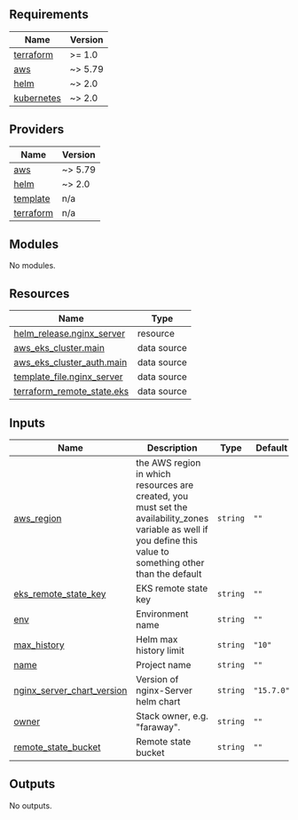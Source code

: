 ## Requirements

| Name | Version |
|------|---------|
| <a name="requirement_terraform"></a> [terraform](#requirement\_terraform) | >= 1.0 |
| <a name="requirement_aws"></a> [aws](#requirement\_aws) | ~> 5.79 |
| <a name="requirement_helm"></a> [helm](#requirement\_helm) | ~> 2.0 |
| <a name="requirement_kubernetes"></a> [kubernetes](#requirement\_kubernetes) | ~> 2.0 |

## Providers

| Name | Version |
|------|---------|
| <a name="provider_aws"></a> [aws](#provider\_aws) | ~> 5.79 |
| <a name="provider_helm"></a> [helm](#provider\_helm) | ~> 2.0 |
| <a name="provider_template"></a> [template](#provider\_template) | n/a |
| <a name="provider_terraform"></a> [terraform](#provider\_terraform) | n/a |

## Modules

No modules.

## Resources

| Name | Type |
|------|------|
| [helm_release.nginx_server](https://registry.terraform.io/providers/hashicorp/helm/latest/docs/resources/release) | resource |
| [aws_eks_cluster.main](https://registry.terraform.io/providers/hashicorp/aws/latest/docs/data-sources/eks_cluster) | data source |
| [aws_eks_cluster_auth.main](https://registry.terraform.io/providers/hashicorp/aws/latest/docs/data-sources/eks_cluster_auth) | data source |
| [template_file.nginx_server](https://registry.terraform.io/providers/hashicorp/template/latest/docs/data-sources/file) | data source |
| [terraform_remote_state.eks](https://registry.terraform.io/providers/hashicorp/terraform/latest/docs/data-sources/remote_state) | data source |

## Inputs

| Name | Description | Type | Default | Required |
|------|-------------|------|---------|:--------:|
| <a name="input_aws_region"></a> [aws\_region](#input\_aws\_region) | the AWS region in which resources are created, you must set the availability\_zones variable as well if you define this value to something other than the default | `string` | `""` | no |
| <a name="input_eks_remote_state_key"></a> [eks\_remote\_state\_key](#input\_eks\_remote\_state\_key) | EKS remote state key | `string` | `""` | no |
| <a name="input_env"></a> [env](#input\_env) | Environment name | `string` | `""` | no |
| <a name="input_max_history"></a> [max\_history](#input\_max\_history) | Helm max history limit | `string` | `"10"` | no |
| <a name="input_name"></a> [name](#input\_name) | Project name | `string` | `""` | no |
| <a name="input_nginx_server_chart_version"></a> [nginx\_server\_chart\_version](#input\_nginx\_server\_chart\_version) | Version of nginx-Server helm chart | `string` | `"15.7.0"` | no |
| <a name="input_owner"></a> [owner](#input\_owner) | Stack owner, e.g. "faraway". | `string` | `""` | no |
| <a name="input_remote_state_bucket"></a> [remote\_state\_bucket](#input\_remote\_state\_bucket) | Remote state bucket | `string` | `""` | no |

## Outputs

No outputs.
